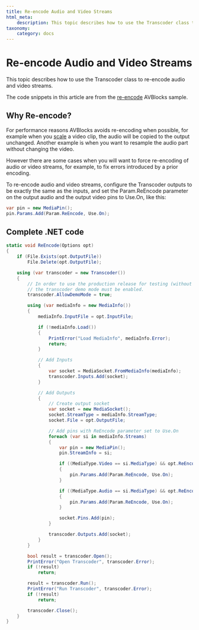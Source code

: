 ```yaml
---
title: Re-encode Audio and Video Streams
html_meta:
    description: This topic describes how to use the Transcoder class to re-encode audio and video streams.
taxonomy:
    category: docs
---
```


# Re-encode Audio and Video Streams

This topic describes how to use the Transcoder class to re-encode audio and video streams.

The code snippets in this article are from the [re-encode](https://github.com/avblocks/avblocks-net/tree/main/samples/re-encode) AVBlocks sample.

## Why Re-encode?

For performance reasons AVBlocks avoids re-encoding when possible, for example when you [scale](../working-video/upscale-video) a video clip, the audio will be copied to the output unchanged. Another example is when you want to resample the audio part without changing the video.

However there are some cases when you will want to force re-encoding of audio or video streams, for example, to fix errors introduced by a prior encoding.          

To re-encode audio and video streams, configure the Transcoder outputs to be exactly the same as the inputs, and set the Param.ReEncode parameter on the output audio and the output video pins to Use.On, like this:

``` csharp
var pin = new MediaPin();
pin.Params.Add(Param.ReEncode, Use.On);
```  

## Complete .NET code

``` csharp
static void ReEncode(Options opt)
{
    if (File.Exists(opt.OutputFile))
        File.Delete(opt.OutputFile);

    using (var transcoder = new Transcoder())
    {
        // In order to use the production release for testing (without a valid license),
        // the transcoder demo mode must be enabled.
        transcoder.AllowDemoMode = true;

        using (var mediaInfo = new MediaInfo())
        {
            mediaInfo.InputFile = opt.InputFile;

            if (!mediaInfo.Load())
            {
                PrintError("Load MediaInfo", mediaInfo.Error);
                return;
            }

            // Add Inputs
            {
                var socket = MediaSocket.FromMediaInfo(mediaInfo);
                transcoder.Inputs.Add(socket);
            }

            // Add Outputs
            {
                // Create output socket
                var socket = new MediaSocket();
                socket.StreamType = mediaInfo.StreamType;
                socket.File = opt.OutputFile;

                // Add pins with ReEncode parameter set to Use.On
                foreach (var si in mediaInfo.Streams)
                {
                    var pin = new MediaPin();
                    pin.StreamInfo = si;

                    if ((MediaType.Video == si.MediaType) && opt.ReEncodeVideo)
                    {
                        pin.Params.Add(Param.ReEncode, Use.On);
                    }

                    if ((MediaType.Audio == si.MediaType) && opt.ReEncodeAudio)
                    {
                        pin.Params.Add(Param.ReEncode, Use.On);
                    }

                    socket.Pins.Add(pin);
                }

                transcoder.Outputs.Add(socket);
            }
        }

        bool result = transcoder.Open();
        PrintError("Open Transcoder", transcoder.Error);
        if (!result)
            return;

        result = transcoder.Run();
        PrintError("Run Transcoder", transcoder.Error);
        if (!result)
            return;

        transcoder.Close();
    }
}
```

